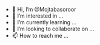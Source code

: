 - 👋 Hi, I’m @Mojtabasoroor
- 👀 I’m interested in ...
- 🌱 I’m currently learning ...
- 💞️ I’m looking to collaborate on ...
- 📫 How to reach me ...

<!---
Mojtabasoroor/Mojtabasoroor is a ✨ special ✨ repository because its `README.md` (this file) appears on your GitHub profile.
You can click the Preview link to take a look at your changes.
--->
